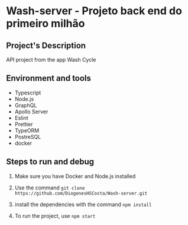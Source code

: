 # Wash-server - Projeto back end do primeiro milhão


## Project's Description

API project from the app Wash Cycle

## Environment and tools

- Typescript
- Node.js
- GraphQL
- Apollo Server
- Eslint
- Prettier
- TypeORM
- PostreSQL
- docker

## Steps to run and debug

1. Make sure you have Docker and Node.js installed

2. Use the command `git clone https://github.com/DiogenesHSCosta/Wash-server.git`

3. install the dependencies with the command `npm install`

4. To run the project, use `npm start`
